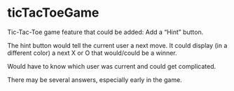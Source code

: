 # ticTacToeGame
Tic-Tac-Toe game feature that could be added: Add a “Hint” button.

The hint button would tell the current user a next move.  It could display (in a different color) a next X or O that would/could be a winner.

Would have to know which user was current and could get complicated. 

There may be several answers, especially early in the game.
